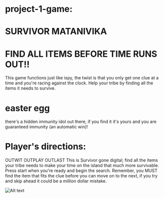 # project-1-game:

# SURVIVOR MATANIVIKA

# FIND ALL ITEMS BEFORE TIME RUNS OUT!!
This game functions just like ispy, the twist is that you only get one clue at a time and you're racing against the clock. Help your tribe by finding all the items it needs to survive.

# easter egg
there's a hidden immunity idol out there, if you find it it's yours and you are guaranteed immunity (an automatic win)!


# Player's directions: 
OUTWIT OUTPLAY OUTLAST
This is Survivor gone digital; find all the items your tribe needs to make your time on the island that much more survivable. Press start when you're ready and begin the search. Remember, you MUST find the item that fits the clue before you can move on to the next, if you try and skip ahead it could be a million dollar mistake.

![Alt text](assets/image.png)